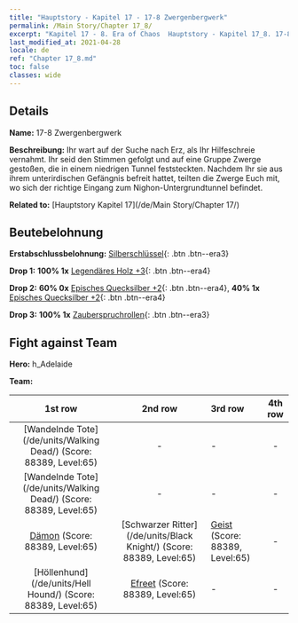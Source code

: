 ```yaml
---
title: "Hauptstory - Kapitel 17 - 17-8 Zwergenbergwerk"
permalink: /Main Story/Chapter 17_8/
excerpt: "Kapitel 17 - 8. Era of Chaos  Hauptstory - Kapitel 17_8. 17-8 Zwergenbergwerk"
last_modified_at: 2021-04-28
locale: de
ref: "Chapter 17_8.md"
toc: false
classes: wide
---
```


## Details

 **Name:** 17-8 Zwergenbergwerk

 **Beschreibung:** Ihr wart auf der Suche nach Erz, als Ihr Hilfeschreie vernahmt. Ihr seid den Stimmen gefolgt und auf eine Gruppe Zwerge gestoßen, die in einem niedrigen Tunnel feststeckten. Nachdem Ihr sie aus ihrem unterirdischen Gefängnis befreit hattet, teilten die Zwerge Euch mit, wo sich der richtige Eingang zum Nighon-Untergrundtunnel befindet.

 **Related to:** [Hauptstory Kapitel 17](/de/Main Story/Chapter 17/)

## Beutebelohnung

 **Erstabschlussbelohnung:** [Silberschlüssel](/ItemsDE/con_693/){: .btn .btn--era3}

 **Drop 1:** **100% 1x** [Legendäres Holz +3](/ItemsDE/mat_55/){: .btn .btn--era4}

 **Drop 2:** **60% 0x** [Episches Quecksilber +2](/ItemsDE/mat_49/){: .btn .btn--era4}, **40% 1x** [Episches Quecksilber +2](/ItemsDE/mat_49/){: .btn .btn--era4}

 **Drop 3:** **100% 1x** [Zauberspruchrollen](/ItemsDE/con_694/){: .btn .btn--era3}


## Fight against Team
 **Hero:** h_Adelaide

 **Team:**


  | 1st row | 2nd row | 3rd row | 4th row |
  |:----:|:----:|:----|:----:|
  | [Wandelnde Tote](/de/units/Walking Dead/) (Score: 88389, Level:65)  | - | - | - |
  | [Wandelnde Tote](/de/units/Walking Dead/) (Score: 88389, Level:65)  | - | - | - |
  | [Dämon](/de/units/Demon/) (Score: 88389, Level:65)  | [Schwarzer Ritter](/de/units/Black Knight/) (Score: 88389, Level:65)  | [Geist](/de/units/Wight/) (Score: 88389, Level:65)  | - |
  | [Höllenhund](/de/units/Hell Hound/) (Score: 88389, Level:65)  | [Efreet](/de/units/Efreeti/) (Score: 88389, Level:65)  | - | - |


